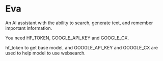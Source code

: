 # Eva
An AI assistant with the ability to search, generate text, and remember important information.

You need HF_TOKEN, GOOGLE_API_KEY and GOOGLE_CX.

hf_token to get base model, and GOOGLE_API_KEY and GOOGLE_CX are used to help model to use websearch.
